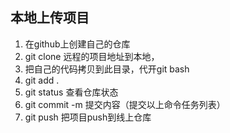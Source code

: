 ## 本地上传项目

1. 在github上创建自己的仓库
2. git clone 远程的项目地址到本地，
3. 把自己的代码拷贝到此目录，代开git bash
4. git add .
5. git status 查看仓库状态
6. git commit -m  提交内容（提交以上命令任务列表）
7. git push 把项目push到线上仓库
